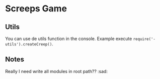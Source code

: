 # Screeps Game

## Utils

You can use de utils function in the console. Example execute `require('-utils').createCreep()`.

## Notes

Really I need write all modules in root path?? :sad: